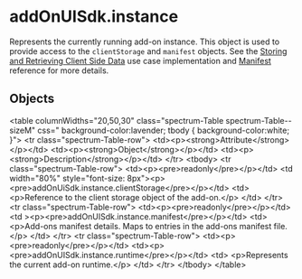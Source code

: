 # addOnUISdk.instance

Represents the currently running add-on instance. This object is used to provide access to the `clientStorage` and `manifest` objects. See the [Storing and Retrieving Client Side Data](../../guides/learn/how-to/local-data-management.md) use case implementation and [Manifest](../manifest) reference for more details.

## Objects

&lt;table columnWidths="20,50,30" class="spectrum-Table spectrum-Table--sizeM" css="
    background-color:lavender;
    tbody {
      background-color:white;
    }">
&lt;tr class="spectrum-Table-row">
    &lt;td>&lt;p&gt;&lt;strong&gt;Attribute&lt;/strong&gt;&lt;/p&gt;&lt;/td&gt;
    &lt;td>&lt;p&gt;&lt;strong&gt;Object&lt;/strong&gt;&lt;/p&gt;&lt;/td&gt;
    &lt;td>&lt;p&gt;&lt;strong&gt;Description&lt;/strong&gt;&lt;/p&gt;&lt;/td&gt;
&lt;/tr&gt;
&lt;tbody>
&lt;tr class="spectrum-Table-row">
    &lt;td>&lt;p&gt;&lt;pre&gt;readonly&lt;/pre&gt;&lt;/p&gt;&lt;/td&gt;
    &lt;td width="80%" style="font-size: 8px">&lt;p&gt;&lt;pre&gt;addOnUiSdk.instance.clientStorage&lt;/pre&gt;&lt;/p&gt;&lt;/td&gt;
    &lt;td>
        &lt;p&gt;Reference to the client storage object of the add-on.&lt;/p&gt;
    &lt;/td&gt;
&lt;/tr&gt;
&lt;tr class="spectrum-Table-row">
    &lt;td>&lt;p&gt;&lt;pre&gt;readonly&lt;/pre&gt;&lt;/p&gt;&lt;/td&gt;
    &lt;td >&lt;p&gt;&lt;pre&gt;addOnUISdk.instance.manifest&lt;/pre&gt;&lt;/p&gt;&lt;/td&gt;
    &lt;td>
        &lt;p&gt;Add-ons manifest details. Maps to entries in the add-ons manifest file.&lt;/p&gt;
    &lt;/td&gt;
&lt;/tr&gt;
&lt;tr class="spectrum-Table-row">
    &lt;td>&lt;p&gt;&lt;pre&gt;readonly&lt;/pre&gt;&lt;/p&gt;&lt;/td&gt;
    &lt;td>&lt;p&gt;&lt;pre&gt;addOnUISdk.instance.runtime&lt;/pre&gt;&lt;/p&gt;&lt;/td&gt;
    &lt;td>
        &lt;p&gt;Represents the current add-on runtime.&lt;/p&gt;
    &lt;/td&gt;
&lt;/tr&gt;
&lt;/tbody&gt;
&lt;/table&gt;
